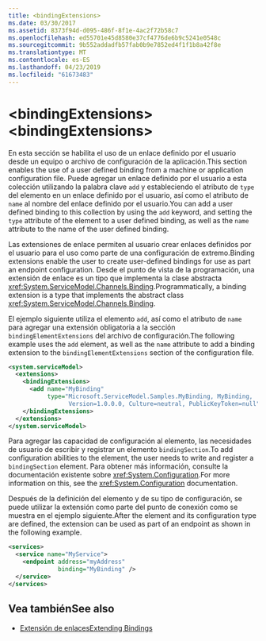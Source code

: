 ```yaml
---
title: <bindingExtensions>
ms.date: 03/30/2017
ms.assetid: 8373f94d-d095-486f-8f1e-4ac2f72b58c7
ms.openlocfilehash: ed55701e45d8580e37cf4776de6b9c5241e0548c
ms.sourcegitcommit: 9b552addadfb57fab0b9e7852ed4f1f1b8a42f8e
ms.translationtype: MT
ms.contentlocale: es-ES
ms.lasthandoff: 04/23/2019
ms.locfileid: "61673483"
---
```

# <a name="bindingextensions"></a><span data-ttu-id="d0479-101">\<bindingExtensions></span><span class="sxs-lookup"><span data-stu-id="d0479-101">\<bindingExtensions></span></span>
<span data-ttu-id="d0479-102">En esta sección se habilita el uso de un enlace definido por el usuario desde un equipo o archivo de configuración de la aplicación.</span><span class="sxs-lookup"><span data-stu-id="d0479-102">This section enables the use of a user defined binding from a machine or application configuration file.</span></span> <span data-ttu-id="d0479-103">Puede agregar un enlace definido por el usuario a esta colección utilizando la palabra clave `add` y estableciendo el atributo de `type` del elemento en un enlace definido por el usuario, así como el atributo de `name` al nombre del enlace definido por el usuario.</span><span class="sxs-lookup"><span data-stu-id="d0479-103">You can add a user defined binding to this collection by using the `add` keyword, and setting the `type` attribute of the element to a user defined binding, as well as the `name` attribute to the name of the user defined binding.</span></span>  
  
 <span data-ttu-id="d0479-104">Las extensiones de enlace permiten al usuario crear enlaces definidos por el usuario para el uso como parte de una configuración de extremo.</span><span class="sxs-lookup"><span data-stu-id="d0479-104">Binding extensions enable the user to create user-defined bindings for use as part an endpoint configuration.</span></span> <span data-ttu-id="d0479-105">Desde el punto de vista de la programación, una extensión de enlace es un tipo que implementa la clase abstracta <xref:System.ServiceModel.Channels.Binding>.</span><span class="sxs-lookup"><span data-stu-id="d0479-105">Programmatically, a binding extension is a type that implements the abstract class <xref:System.ServiceModel.Channels.Binding>.</span></span>  
  
 <span data-ttu-id="d0479-106">El ejemplo siguiente utiliza el elemento `add`, así como el atributo de `name` para agregar una extensión obligatoria a la sección `bindingElementExtensions` del archivo de configuración.</span><span class="sxs-lookup"><span data-stu-id="d0479-106">The following example uses the `add` element, as well as the `name` attribute to add a binding extension to the `bindingElementExtensions` section of the configuration file.</span></span>  
  
```xml  
<system.serviceModel>
  <extensions>
    <bindingExtensions>
      <add name="MyBinding"
           type="Microsoft.ServiceModel.Samples.MyBinding, MyBinding,
                 Version=1.0.0.0, Culture=neutral, PublicKeyToken=null" />
    </bindingExtensions>
  </extensions>
</system.serviceModel>
```  
  
 <span data-ttu-id="d0479-107">Para agregar las capacidad de configuración al elemento, las necesidades de usuario de escribir y registrar un elemento `bindingSection`.</span><span class="sxs-lookup"><span data-stu-id="d0479-107">To add configuration abilities to the element, the user needs to write and register a `bindingSection` element.</span></span> <span data-ttu-id="d0479-108">Para obtener más información, consulte la documentación existente sobre <xref:System.Configuration>.</span><span class="sxs-lookup"><span data-stu-id="d0479-108">For more information on this, see the <xref:System.Configuration> documentation.</span></span>  
  
 <span data-ttu-id="d0479-109">Después de la definición del elemento y de su tipo de configuración, se puede utilizar la extensión como parte del punto de conexión como se muestra en el ejemplo siguiente.</span><span class="sxs-lookup"><span data-stu-id="d0479-109">After the element and its configuration type are defined, the extension can be used as part of an endpoint as shown in the following example.</span></span>  
  
```xml  
<services>
  <service name="MyService">
    <endpoint address="myAddress"
              binding="MyBinding" />
  </service>
</services>
```  
  
## <a name="see-also"></a><span data-ttu-id="d0479-110">Vea también</span><span class="sxs-lookup"><span data-stu-id="d0479-110">See also</span></span>

- [<span data-ttu-id="d0479-111">Extensión de enlaces</span><span class="sxs-lookup"><span data-stu-id="d0479-111">Extending Bindings</span></span>](../../../../../docs/framework/wcf/extending/extending-bindings.md)
